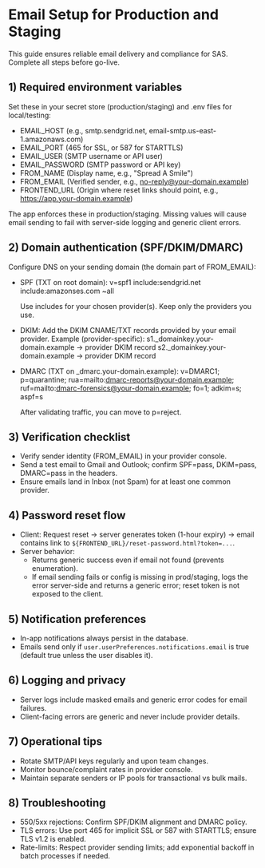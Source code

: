 # Email Setup for Production and Staging

This guide ensures reliable email delivery and compliance for SAS. Complete all steps before go-live.

## 1) Required environment variables

Set these in your secret store (production/staging) and .env files for local/testing:

- EMAIL_HOST (e.g., smtp.sendgrid.net, email-smtp.us-east-1.amazonaws.com)
- EMAIL_PORT (465 for SSL, or 587 for STARTTLS)
- EMAIL_USER (SMTP username or API user)
- EMAIL_PASSWORD (SMTP password or API key)
- FROM_NAME (Display name, e.g., "Spread A Smile")
- FROM_EMAIL (Verified sender, e.g., no-reply@your-domain.example)
- FRONTEND_URL (Origin where reset links should point, e.g., https://app.your-domain.example)

The app enforces these in production/staging. Missing values will cause email sending to fail with server-side logging and generic client errors.

## 2) Domain authentication (SPF/DKIM/DMARC)

Configure DNS on your sending domain (the domain part of FROM_EMAIL):

- SPF (TXT on root domain):
  v=spf1 include:sendgrid.net include:amazonses.com ~all

  Use includes for your chosen provider(s). Keep only the providers you use.

- DKIM:
  Add the DKIM CNAME/TXT records provided by your email provider. Example (provider-specific):
  s1._domainkey.your-domain.example -> provider DKIM record
  s2._domainkey.your-domain.example -> provider DKIM record

- DMARC (TXT on _dmarc.your-domain.example):
  v=DMARC1; p=quarantine; rua=mailto:dmarc-reports@your-domain.example; ruf=mailto:dmarc-forensics@your-domain.example; fo=1; adkim=s; aspf=s

  After validating traffic, you can move to p=reject.

## 3) Verification checklist

- Verify sender identity (FROM_EMAIL) in your provider console.
- Send a test email to Gmail and Outlook; confirm SPF=pass, DKIM=pass, DMARC=pass in the headers.
- Ensure emails land in Inbox (not Spam) for at least one common provider.

## 4) Password reset flow

- Client: Request reset → server generates token (1-hour expiry) → email contains link to `${FRONTEND_URL}/reset-password.html?token=...`.
- Server behavior:
  - Returns generic success even if email not found (prevents enumeration).
  - If email sending fails or config is missing in prod/staging, logs the error server-side and returns a generic error; reset token is not exposed to the client.

## 5) Notification preferences

- In-app notifications always persist in the database.
- Emails send only if `user.userPreferences.notifications.email` is true (default true unless the user disables it).

## 6) Logging and privacy

- Server logs include masked emails and generic error codes for email failures.
- Client-facing errors are generic and never include provider details.

## 7) Operational tips

- Rotate SMTP/API keys regularly and upon team changes.
- Monitor bounce/complaint rates in provider console.
- Maintain separate senders or IP pools for transactional vs bulk mails.

## 8) Troubleshooting

- 550/5xx rejections: Confirm SPF/DKIM alignment and DMARC policy.
- TLS errors: Use port 465 for implicit SSL or 587 with STARTTLS; ensure TLS v1.2 is enabled.
- Rate-limits: Respect provider sending limits; add exponential backoff in batch processes if needed.
